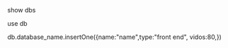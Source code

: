 <!-- show databases -->
show dbs

<!-- Create collections -->
use db
<!-- add database -->
db.database_name.insertOne({name:"name",type:"front end", vidos:80,})